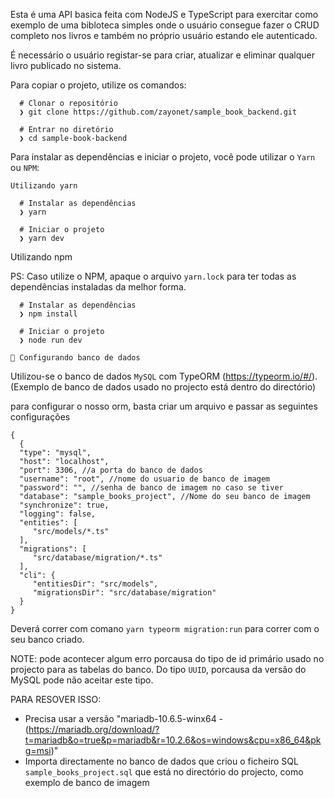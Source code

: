 Esta é uma API basica feita com NodeJS e TypeScript para exercitar como exemplo de uma bibloteca simples onde o usuário consegue fazer o CRUD completo nos livros e também no próprio usuário estando ele autenticado.

É necessário o usuário registar-se para criar, atualizar e eliminar qualquer livro publicado no sistema.

Para copiar o projeto, utilize os comandos:
```
  # Clonar o repositório
  ❯ git clone https://github.com/zayonet/sample_book_backend.git

  # Entrar no diretório
  ❯ cd sample-book-backend
```

Para instalar as dependências e iniciar o projeto, você pode utilizar o ```Yarn``` ou ```NPM```:
```
Utilizando yarn

  # Instalar as dependências
  ❯ yarn

  # Iniciar o projeto
  ❯ yarn dev
```
Utilizando npm

PS: Caso utilize o NPM, apaque o arquivo ```yarn.lock``` para ter todas as dependências instaladas da melhor forma.
```
  # Instalar as dependências
  ❯ npm install

  # Iniciar o projeto
  ❯ node run dev

🚀 Configurando banco de dados
```
Utilizou-se o banco de dados ```MySQL``` com TypeORM (https://typeorm.io/#/). (Exemplo de banco de dados usado no projecto está dentro do directório) 

para configurar o nosso orm, basta criar um arquivo e passar as seguintes configurações
```
{
  {
  "type": "mysql",
  "host": "localhost",
  "port": 3306, //a porta do banco de dados 
  "username": "root", //nome do usuario de banco de imagem
  "password": "", //senha de banco de imagem no caso se tiver
  "database": "sample_books_project", //Nome do seu banco de imagem
  "synchronize": true,
  "logging": false,
  "entities": [
     "src/models/*.ts"
  ],
  "migrations": [
     "src/database/migration/*.ts"
  ],
  "cli": {
     "entitiesDir": "src/models",
     "migrationsDir": "src/database/migration"
  }
}
```
Deverá correr com comano ```yarn typeorm migration:run``` para correr com o seu banco criado.

NOTE: pode acontecer algum erro porcausa do tipo de id primário usado no projecto para as tabelas do banco. Do tipo ```UUID```, porcausa da versão do MySQL pode não aceitar este tipo. 

PARA RESOVER ISSO:
- Precisa usar a versão "mariadb-10.6.5-winx64 - (https://mariadb.org/download/?t=mariadb&o=true&p=mariadb&r=10.2.6&os=windows&cpu=x86_64&pkg=msi)"
- Importa directamente no banco de dados que criou o ficheiro SQL ```sample_books_project.sql``` que está no directório do projecto, como exemplo de banco de imagem
